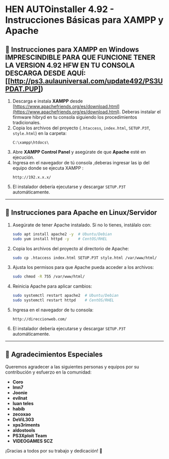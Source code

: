 # HEN AUTOinstaller 4.92 - Instrucciones Básicas para XAMPP y Apache

## 📌 Instrucciones para XAMPP en Windows IMPRESCINDIBLE PARA QUE FUNCIONE TENER LA VERSION 4.92 HFW EN TU CONSOLA DESCARGA DESDE AQUÍ: [[http://ps3.aulauniversal.com/update492/PS3UPDAT.PUP])
1. Descarga e instala **XAMPP** desde [https://www.apachefriends.org/es/download.html](https://www.apachefriends.org/es/download.html).
Deberas instalar el firmware hibryd en tu consola siguiendo los procedimientos tradicionales.
2. Copia los archivos del proyecto (`.htaccess`, `index.html`, `SETUP.P3T`, `style.html`) en la carpeta:
   ```
   C:\xampp\htdocs\
   ```
3. Abre **XAMPP Control Panel** y asegúrate de que **Apache** esté en ejecución.
4. Ingresa en el navegador de tú consola ,deberas ingresar las ip del equipo donde se ejecuta XAMPP :
   ```
   http://192.x.x.x/

   ```
5. El instalador debería ejecutarse y descargar `SETUP.P3T` automáticamente.

---

## 📌 Instrucciones para Apache en Linux/Servidor
1. Asegúrate de tener Apache instalado. Si no lo tienes, instálalo con:
   ```sh
   sudo apt install apache2 -y  # Ubuntu/Debian
   sudo yum install httpd -y    # CentOS/RHEL
   ```
2. Copia los archivos del proyecto al directorio de Apache:
   ```sh
   sudo cp .htaccess index.html SETUP.P3T style.html /var/www/html/
   ```
3. Ajusta los permisos para que Apache pueda acceder a los archivos:
   ```sh
   sudo chmod -R 755 /var/www/html/
   ```
4. Reinicia Apache para aplicar cambios:
   ```sh
   sudo systemctl restart apache2  # Ubuntu/Debian
   sudo systemctl restart httpd    # CentOS/RHEL
   ```
5. Ingresa en el navegador de tu consola:
   ```
   http://direccionweb.com/
   ```
6. El instalador debería ejecutarse y descargar `SETUP.P3T` automáticamente.

---

## 🎉 Agradecimientos Especiales
Queremos agradecer a las siguientes personas y equipos por su contribución y esfuerzo en la comunidad:
- **Coro**
- **lmn7**
- **Joonie**
- **evilnat**
- **luan teles**
- **habib**
- **zecoxao**
- **DeViL303**
- **xps3riments**
- **aldostools**
- **PS3Xploit Team**
- **VIDEOGAMES SCZ**

¡Gracias a todos por su trabajo y dedicación! 🚀

